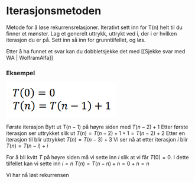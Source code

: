 # Iterasjonsmetoden

Metode for å løse rekurrensrelasjoner. Iterativt sett inn for T(n) helt til du finner et
mønster. Lag et generelt uttrykk, uttrykt ved i, der i er hvilken iterasjon du er på. Sett inn
så inn for grunntilfellet, og løs.

Etter å ha funnet et svar kan du dobbletsjekke det med
[[Sjekke svar med WA | WolframAlfa]]

### Eksempel
![RekurrensEksempel](bilder/RekurrensEksempel.png)

Første iterasjon
Bytt ut $T(n-1)$ på høyre siden med $T(n-2) + 1$
Etter første iterasjon ser uttrykket slik ut
$T(n) = T(n-2) + 1 + 1 = T(n-2)+2$
Etter en iterasjon til blir uttrykket
$T(n) = T(n-3) + 3$
Vi ser nå at etter iterasjon $i$ blir
$T(n) = T(n-i) + i$

For å bli kvitt $T$ på høyre siden må vi sette inn $i$ slik at vi får $T(0) = 0$. I dette tilfellet kan vi sette inn $i = n$
$T(n) = T(n-n) +n = 0 + n = n$

Vi har nå løst rekurrensen

